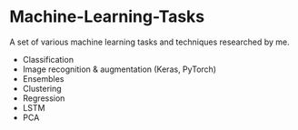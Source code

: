 # Machine-Learning-Tasks
A set of various machine learning tasks and techniques researched by me.
* Classification
* Image recognition & augmentation (Keras, PyTorch)
* Ensembles
* Clustering
* Regression
* LSTM
* PCA
